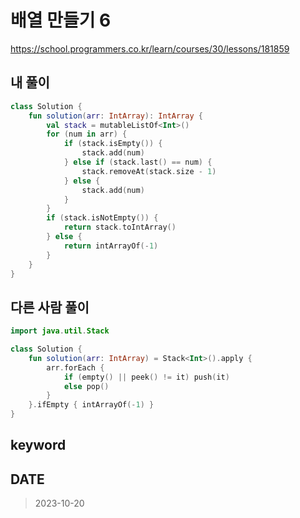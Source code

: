 # 배열 만들기 6

https://school.programmers.co.kr/learn/courses/30/lessons/181859

## 내 풀이

```kt
class Solution {
    fun solution(arr: IntArray): IntArray {
        val stack = mutableListOf<Int>()
        for (num in arr) {
            if (stack.isEmpty()) {
                stack.add(num)
            } else if (stack.last() == num) {
                stack.removeAt(stack.size - 1)
            } else {
                stack.add(num)
            }
        }
        if (stack.isNotEmpty()) {
            return stack.toIntArray()
        } else {
            return intArrayOf(-1)
        }
    }
}
```

## 다른 사람 풀이

```kt
import java.util.Stack

class Solution {
    fun solution(arr: IntArray) = Stack<Int>().apply {
        arr.forEach {
            if (empty() || peek() != it) push(it)
            else pop()
        }
    }.ifEmpty { intArrayOf(-1) }
}
```

## keyword

## DATE

> 2023-10-20
